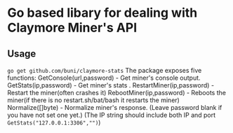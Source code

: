 # Go based libary for dealing with Claymore Miner's API
## Usage
`go get github.com/buni/claymore-stats`
The package exposes five functions:
GetConsole(url,password) - Get miner's console output.
GetStats(ip,password) - Get miner's stats .
RestartMiner(ip,password) - Restart the miner(often crashes it)
RebootMiner(ip,password) - Reboots the miner(if there is no restart.sh/bat/bash it restarts the miner)
Normalize([]byte) - Normalize miner's response.
(Leave password blank if you have not set one yet.)
(The IP string should include both IP and port `GetStats("127.0.0.1:3306","")`)